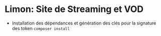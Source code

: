 # Limon: Site de Streaming et VOD

- Installation des dépendances et génération des clés pour la signature des token  ``` composer install ```